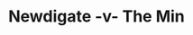---
year: "2007"
serialNumber: "0" 
game: "Newdigate"
title: "Newdigate -v- The Min"
gameLocation: "Newdigate"
gameDate: ""
result: ""
resultType: ""
type: "game"
---